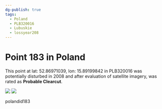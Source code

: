 ```yaml
---
dg-publish: true
tags:
  - Poland
  - PLB320016
  - Lubuskie
  - lossyear208
---
```


# Point 183 in Poland

This point at lat: 52.86971039, lon: 15.89199842 in PLB320016 was potentially disturbed in 2008 and after evaluation of satellite imagery, was rated as **Probable Clearcut**.

<div class='juxtapose' data-showcredits='false'>
<img src='https://baserow-backend-production20240528124524339000000001.s3.amazonaws.com/user_files/bxt17J0xgC3AKuKJNS9BZz3AwWwTLCJA_676e5918facda1a93554b2a49fbaf631121cf9b3ed647c4f3bc3021293cd52c7.png' data-label='June 2010' />
<img src='https://baserow-backend-production20240528124524339000000001.s3.amazonaws.com/user_files/c4nxVDdVRAbej8bIyox3iYNTiBZ5tm41_d438b0089d2bf059b635b1afb30444d4972143f821c2b262611ac72700f2a5c7.png' data-label='June 2023' />
</div>

polandid183